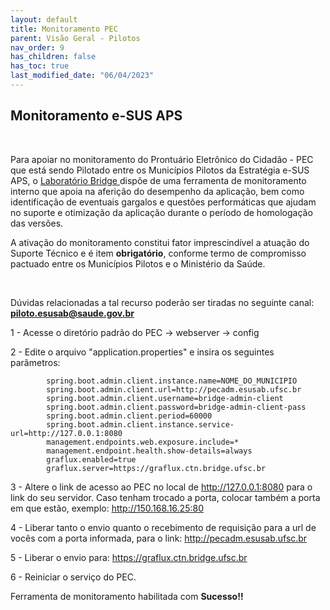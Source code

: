 ```yaml
---
layout: default
title: Monitoramento PEC
parent: Visão Geral - Pilotos
nav_order: 9
has_children: false
has_toc: true
last_modified_date: "06/04/2023"
---
```


<link rel="stylesheet" type="text/css" href="../estilos.css">

<h2>Monitoramento e-SUS APS</h2>

<br>

<p>
Para apoiar no monitoramento do Prontuário Eletrônico do Cidadão - PEC que está sendo Pilotado entre os Municípios Pilotos da Estratégia e-SUS APS, o <a href="https://esusaps.freshdesk.com/">Laboratório Bridge </a>  dispõe de uma ferramenta de monitoramento interno que apoia na aferição do desempenho da aplicação, bem como identificação de eventuais gargalos e questões performáticas que ajudam no suporte e otimização da aplicação durante o período de homologação das versões.
<br>

A ativação do monitoramento constitui fator imprescindível a atuação do Suporte Técnico e é item **obrigatório**, conforme termo de compromisso pactuado entre os Municípios Pilotos e o Ministério da Saúde.

<br>

Dúvidas relacionadas a tal recurso poderão ser tiradas no seguinte canal: **piloto.esusab@saude.gov.br**

</p>

1 - Acesse o diretório padrão do PEC -> webserver -> config

2 - Edite o arquivo "application.properties" e insira os seguintes parâmetros:

            spring.boot.admin.client.instance.name=NOME_DO_MUNICIPIO
            spring.boot.admin.client.url=http://pecadm.esusab.ufsc.br
            spring.boot.admin.client.username=bridge-admin-client
            spring.boot.admin.client.password=bridge-admin-client-pass
            spring.boot.admin.client.period=60000
            spring.boot.admin.client.instance.service-url=http://127.0.0.1:8080
            management.endpoints.web.exposure.include=*
            management.endpoint.health.show-details=always
            graflux.enabled=true
            graflux.server=https://graflux.ctn.bridge.ufsc.br

3 - Altere o link de acesso ao PEC no local de http://127.0.0.1:8080 para o link do seu servidor. Caso tenham trocado a porta, colocar também a porta em que estão, exemplo: http://150.168.16.25:80

4 - Liberar tanto o envio quanto o recebimento de requisição para a url de vocês com a porta informada, para o link: http://pecadm.esusab.ufsc.br

5 - Liberar o envio para: https://graflux.ctn.bridge.ufsc.br

6 - Reiniciar o serviço do PEC.

Ferramenta de monitoramento habilitada com **Sucesso!!**

